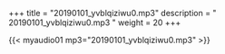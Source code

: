 +++
title = "20190101_yvblqiziwu0.mp3"
description = " 20190101_yvblqiziwu0.mp3 "
weight = 20
+++

{{< myaudio01 mp3="20190101_yvblqiziwu0.mp3" >}}

